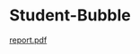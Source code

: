 # Student-Bubble
[report.pdf](https://github.com/cyrusahn/Student-Bubble/files/11128592/report.pdf)
